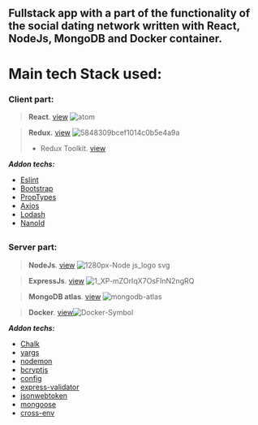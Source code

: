 ## Fullstack app with a part of the functionality of the social dating network written with React, NodeJs, MongoDB and Docker container.
# Main tech Stack used:
### Client part:
  > **React**. [view](https://reactjs.org/) ![atom](https://user-images.githubusercontent.com/65970612/191053120-127b5428-8740-4e10-8c90-a54cf3af287c.png)

  > **Redux.** [view](https://redux.js.org/) ![5848309bcef1014c0b5e4a9a](https://user-images.githubusercontent.com/65970612/191054042-b93c9247-1c9d-4688-8374-5a67913bbab4.png)
  >   - Redux Toolkit. [view](https://redux-toolkit.js.org/)

   ***Addon techs:***
   - [Eslint](https://eslint.org/)
   - [Bootstrap](https://getbootstrap.com/)
   - [PropTypes](https://www.npmjs.com/package/prop-types)
   - [Axios](https://axios-http.com/)
   - [Lodash](https://www.npmjs.com/package/lodash)
   - [NanoId](https://www.npmjs.com/package/nanoid)

##

### Server part:
  > **NodeJs**. [view](https://nodejs.org/en/) ![1280px-Node js_logo svg](https://user-images.githubusercontent.com/65970612/191293665-49c6396c-edae-4c36-be69-3a57c808c76b.png)
  
  > **ExpressJs**. [view](http://expressjs.com/) ![1_XP-mZOrIqX7OsFInN2ngRQ](https://user-images.githubusercontent.com/65970612/191558549-109a8ca1-9ced-4dfe-b53e-cb2168b52908.png)

  > **MongoDB atlas**. [view](https://www.mongodb.com/atlas) ![mongodb-atlas](https://user-images.githubusercontent.com/65970612/191558519-efa9748a-aab9-44ff-a52d-3e36074e4f02.png)
  
  > **Docker**. [view](https://www.docker.com/)![Docker-Symbol](https://user-images.githubusercontent.com/65970612/191305289-79365b03-ab2b-4bf5-a530-425302572061.png)

 ***Addon techs:***
   - [Chalk](https://www.npmjs.com/package/chalk)
   - [yargs](https://www.npmjs.com/package/yargs)
   - [nodemon](https://www.npmjs.com/package/nodemon)
   - [bcryptjs](https://www.npmjs.com/package/bcryptjs)
   - [config](https://www.npmjs.com/package/config)
   - [express-validator](https://www.npmjs.com/package/express-validator)
   - [jsonwebtoken](https://www.npmjs.com/package/jsonwebtoken)
   - [mongoose](https://www.npmjs.com/package/mongoose)
   - [cross-env](https://www.npmjs.com/package/cross-env)
